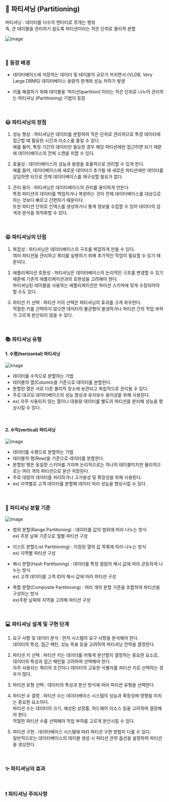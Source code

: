 ## 💾 파티셔닝 (Partitioning)

파티셔닝 : 데이터를 다수의 엔티티로 쪼개는 행위 <br>
즉, 큰 테이블을 관리하기 쉽도록 파티션이라는 작은 단위로 물리적 분할

![image](https://github.com/Woori-FISA-CS-Study/CS-Study/assets/65431814/16647b2a-2003-45e5-8be1-b3e9c96b8632)

<br>

### 🚩 등장 배경
- 데이터베이스에 저장하는 데이터 및 테이블의 규모가 커지면서 (VLDB, Very Large DBMS) 데이터베이스 용량의 한계와 성능 저하가 발생

- 이를 해결하기 위해 테이블을 '파티션(partition)'이라는 작은 단위로 나누어 관리하는 파티셔닝 (Partitioning) 기법이 등장

<br>

### 😃 파티셔닝의 장점
1. 성능 향상 : 파티셔닝은 데이터를 분할하여 작은 단위로 관리하므로 특정 데이터에 접근할 때 필요한 시간과 리소스를 줄일 수 있다.<br>
예를 들어, 특정 기간의 데이터만 필요한 경우 해당 파티션에만 접근하면 되기 때문에 데이터베이스의 전체 스캔을 피할 수 있다.

2. 효율성 : 데이터베이스의 성능과 용량을 효율적으로 관리할 수 있게 한다.<br>
예를 들어, 데이터베이스에 새로운 데이터가 추가될 때 새로운 파티션에만 데이터를 삽입하면 되므로 전체 데이터베이스를 재구성할 필요가 없다.

3. 관리 용이 : 파티셔닝은 데이터베이스의 관리를 용이하게 만든다. <br>
특정 파티션의 데이터를 백업하거나 복원하는 것이 전체 데이터베이스를 대상으로 하는 것보다 빠르고 간편하기 때문이다. <br>
또한 파티션 단위로 인덱스를 생성하거나 통계 정보를 수집할 수 있어 데이터의 검색과 분석을 최적화할 수 있다.

<br>

### 😫 파티셔닝의 단점

1. 복잡성 : 파티셔닝은 데이터베이스의 구조를 복잡하게 만들 수 있다. <br> 여러 파티션을 관리하고 쿼리를 실행하기 위해 추가적인 작업이 필요할 수 있기 때문이다.

2. 애플리케이션 호환성 : 파티셔닝은 데이터베이스의 논리적인 구조를 변경할 수 있기 때문에 기존의 애플리케이션과의 호환성을 고려해야 한다. <br> 파티셔닝된 테이블을 사용하는 애플리케이션은 파티션 스키마에 맞게 수정되어야 할 수도 있다.

3. 파티션 키 선택 : 파티션 키의 선택은 파티셔닝의 효과를 크게 좌우한다. <br> 적절한 키를 선택하지 않으면 데이터의 불균형이 발생하거나 파티션 간의 작업 부하가 고르게 분산되지 않을 수 있다. 

<br>

### 📚 파티셔닝 유형

#### 1. 수평(horizontal) 파티셔닝
   
![image](https://github.com/Woori-FISA-CS-Study/CS-Study/assets/65431814/8a5232f7-e375-41d5-83a2-e7a79975dd8b)

- 데이터를 수직으로 분할하는 기법
- 테이블의 열(Column)을 기준으로 데이터를 분할한다.
- 분할된 열은 서로 다른 물리적 장소에 보관되고 독립적으로 관리될 수 있다.
- 주로 대규모 데이터베이스의 성능 향상과 유지보수 용이성을 위해 사용된다.
- ex) 자주 사용되지 않는 열이나 대용량 데이터를 별도의 파티션을 분리해 성능을 향상시킬 수 있다.

<br>

#### 2. 수직(vertical) 파티셔닝
   
![image](https://github.com/Woori-FISA-CS-Study/CS-Study/assets/65431814/936b1cfe-04f5-4031-ac15-61a062f20264)

- 데이터를 수평으로 분할하는 기법
- 테이블의 행(Row)을 기준으로 데이터를 분할한다.
- 분할된 행은 동일한 스키마를 가지며 논리적으로는 하나의 테이블이지만 물리적으로는 여러 개의 파티션으로 분산 저장된다.
- 주로 대량의 데이터를 처리하거나 고가용성 및 확장성을 위해 사용된다.
- ex) 지역별로 고객 데이터를 분할해 데이터 처리 성능을 향상시킬 수 있다.

<br>

### 🎯 파티셔닝 분할 기준
![image](https://github.com/Woori-FISA-CS-Study/CS-Study/assets/65431814/1a84dc59-3176-4304-be76-889fe9a69970)

- 범위 분할(Range Partitioning) : 데이터를 값의 범위에 따라 나누는 방식 <br> ex) 주문 날짜 기준으로 월별 파티션 구성

- 리스트 분할(List Partitioning) : 지정된 열의 값 목록에 따라 나누는 방식 <br> ex) 지역별 파티션 구성

- 해시 분할(Hash Partitioning) : 데이터를 특정 컬럼의 해시 값에 따라 균등하게 나누는 방식 <br> ex) 고객 데이터를 고객 ID의 해시 값에 따라 파티션 구성

- 복합 분할(Composite Partitioning) :
여러 개의 분할 기준을 조합하여 파티션을 구성하는 방식 <br> ex)주문 날짜와 지역을 고려해 파티션 구성
<br>

### 💻 파티셔닝 설계 및 구현 단계

1. 요구 사항 및 데이터 분석 : 먼저 시스템의 요구 사항을 분석해야 한다. <br> 데이터의 특성, 접근 패턴, 성능 목표 등을 고려하여 파티셔닝 전략을 결정한다.

2. 파티션 키 선택 : 파티션 키는 데이터를 어떻게 분산할지 결정하는 중요한 요소로, 데이터의 특성과 접근 패턴을 고려하여 선택해야 한다. <br> 자주 사용되는 쿼리의 조건이나 데이터의 고유한 식별자를 파티션 키로 선택하는 경우가 많다.
3. 파티션 유형 선택 : 데이터의 특성과 분산 방식에 따라 파티션 유형을 선택한다.
4. 파티션 수 결정 : 파티션 수는 데이터베이스 시스템의 성능과 확장성에 영향을 미치는 중요한 요소이다. <br> 파티션 수는 데이터의 크기, 예상된 성장률, 하드웨어 리소스 등을 고려하여 결정해야 한다.<br> 적절한 파티션 수를 선택해야 작업 부하를 고르게 분산시킬 수 있다.
5. 파티션 구현 :  데이터베이스 시스템에 따라 파티션 구현 방법이 다를 수 있다. <br> 일반적으로는 데이터베이스의 테이블 생성 시 파티션 관련 옵션을 설정하여 파티션을 생성한다.

<br>

### ✨ 파티셔닝의 효과

<br>

### ❗ 파티셔닝 주의사항

